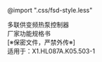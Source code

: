 <!-- 注意事项 -->
<!-- 起始分级标题：##（二级标题） -->

<!-- 样式文件 -->
@import ".css/fsd-style.less"

<!-- 水印 -->
<div class="watermark"></div>

<!-- 封面 -->
<div class="cover-box">
  <div class="cover-top">
    <div class="product-name">
    多联供变频热泵控制器
    </div>
  </div>
  <div class="cover-center">
    <div class="doc-type">厂家功能规格书</div>
    <div class="credential-info">[※保密文件，严禁外传※]</div>
  </div>

  <div class="cover-bottom">
    <div class="company-name">适用于：X1.HL087A.K05.503-1</div>
  </div>
</div>

